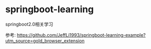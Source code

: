 # springboot-learning
springboot2.0相关学习

参考: https://github.com/JeffLi1993/springboot-learning-example?utm_source=gold_browser_extension
